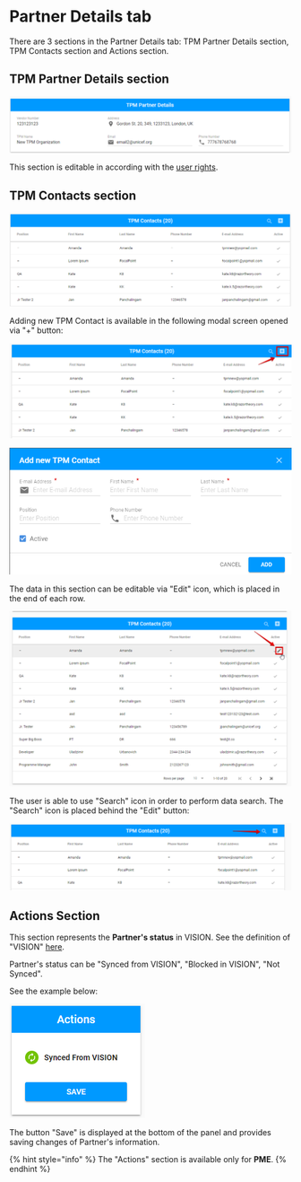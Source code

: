 # Partner Details tab

There are 3 sections in the Partner Details tab: TPM Partner Details section, TPM Contacts section and Actions section. 

## TPM Partner Details section

![TPM Partner Details section: overall UI ](../../../.gitbook/assets/19.png)

This section is editable in according with the [user rights](../../overview/user-rights-and-permissions.md).

## TPM Contacts section

![ TPM Contacts section: overall user interface](../../../.gitbook/assets/21.png)

Adding new TPM Contact is available in the following modal screen opened via "+" button: 

![Add button](../../../.gitbook/assets/22.png)

![Add new TPM Contact modal window](../../../.gitbook/assets/23%20%281%29.png)

The data in this section can be editable via "Edit" icon, which is placed in the end of each row. 

![Edit button in the end of row](../../../.gitbook/assets/24.png)

The user is able to use "Search" icon in order to perform data search. The "Search" icon is placed behind the "Edit" button: 

![Search icon](../../../.gitbook/assets/25.png)

## Actions Section

This section represents the **Partner's status** in VISION. See the definition of "VISION" [here](../../../introduction/glossary-terminology.md).

Partner's status can be "Synced from VISION", "Blocked in VISION", "Not Synced". 

See the example below: 

![Actions panel: Synced From Vision status ](../../../.gitbook/assets/27.png)

The button "Save" is displayed at the bottom of the panel and provides saving changes of Partner's information. 

{% hint style="info" %}
The "Actions" section is available only for **PME**.
{% endhint %}


